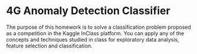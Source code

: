 # 4G Anomaly Detection Classifier
The purpose of this homework is to solve a classification problem proposed as a competition in the Kaggle InClass platform. You can apply any of the concepts and techniques studied in class for exploratory data analysis, feature selection and classification.
